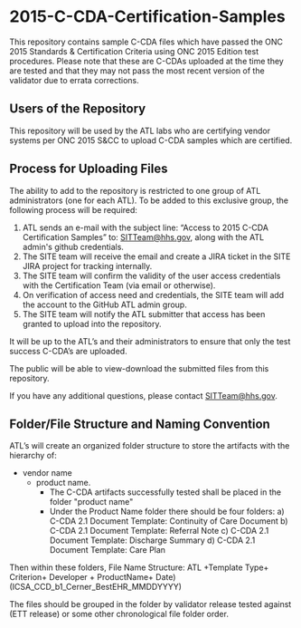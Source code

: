 # 2015-C-CDA-Certification-Samples
This repository contains sample C-CDA files which have passed the ONC 2015 Standards &amp; Certification Criteria using ONC 2015 Edition test procedures. Please note that these are C-CDAs uploaded at the time they are tested and that they may not pass the most recent version of the validator due to errata corrections.

Users of the Repository
-----------------------
This repository will be used by the ATL labs who are certifying vendor systems per ONC 2015 S&CC to upload C-CDA samples which are certified.

Process for Uploading Files
--------------------------
The ability to add to the repository is restricted to one group of ATL administrators (one for each ATL). To be added to this exclusive group, the following process will be required: 

1) ATL sends an e-mail with the subject line: “Access to 2015 C-CDA Certification Samples” to: SITTeam@hhs.gov, along with the ATL admin's github credentials.
2) The SITE team will receive the email and create a JIRA ticket in the SITE JIRA project for tracking internally.
3) The SITE team will confirm the validity of the user access credentials with the Certification Team (via email or otherwise). 
4) On verification of access need and credentials, the SITE team will add the account to the GitHub ATL admin group.
5) The SITE team will notify the ATL submitter that access has been granted to upload into the repository. 

It will be up to the ATL’s and their administrators to ensure that only the test success C-CDA’s are uploaded. 

The public will be able to view-download the submitted files from this repository.  

If you have any additional questions, please contact SITTeam@hhs.gov.

Folder/File Structure and Naming Convention
-----------------------
ATL’s will create an organized folder structure to store the artifacts with the hierarchy of: 
 - vendor name 
   - product name. 
     - The C-CDA artifacts successfully tested shall be placed in the folder "product name"
     - Under the Product Name folder there should be four folders:
       a)  C-CDA 2.1 Document Template: Continuity of Care Document
       b)  C-CDA 2.1 Document Template: Referral Note
       c)  C-CDA 2.1 Document Template: Discharge Summary
       d)  C-CDA 2.1 Document Template: Care Plan

Then within these folders, File Name Structure:
ATL +Template Type+ Criterion+ Developer + ProductName+ Date) (ICSA_CCD_b1_Cerner_BestEHR_MMDDYYYY)

The files should be grouped in the folder by validator release tested against (ETT release) or some other chronological file folder order.

